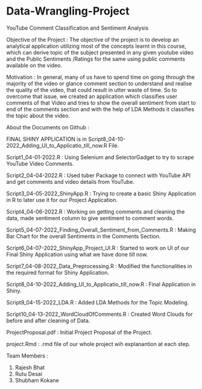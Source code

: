# Data-Wrangling-Project


YouTube Comment Classification and Sentiment Analysis

Objective of the Project : 
The objective of the project is to develop an analytical application utilizing most of the concepts learnt in this course, which can derive topic of the subject presented in any given youtube video and the Public Sentiments /Ratings for the same using public comments available on the video.

Motivation : 
In general, many of us have to spend time on going through the majority of the video or glance comment section to understand and realise the quality of the video, that could result in utter waste of time. So to overcome that issue, we created an application which classifies user comments of that Video and tries to show the overall sentiment from start to end of the comments section and with the help of LDA Methods it classifies the topic about the video.

About the Documents on Github :

FINAL SHINY APPLICATION is in Script8_04-10-2022_Adding_UI_to_Applicatio_till_now.R File.

Script1_04-01-2022.R : Using Selenium and SelectorGadget to try to scrape YouTube Video Comments.

Script2_04-04-2022.R : Used tuber Package to connect with YouTube API and get comments and video details from YouTube.

Script3_04-05-2022_ShinyApp.R : Trying to create a basic Shiny Application in R to later use it for our Project Application.

Script4_04-06-2022.R : Working on getting comments and cleaning the data, made sentiment column to give sentiment to comment words.

Script5_04-07-2022_Finding_Overall_Sentiment_from_Comments.R : Making Bar Chart for the overall Sentiments in the Comments Section.

Script6_04-07-2022_ShinyApp_Project_UI.R : Started to work on UI of our Final Shiny Application using what we have done till now.

Script7_04-08-2022_Data_Preprocessing.R : Modified the functionalities in the required format for Shiny Application.

Script8_04-10-2022_Adding_UI_to_Applicatio_till_now.R : Final Application in Shiny.

Script9_04-15-2022_LDA.R : Added LDA Methods for the Topic Modeling.

Script10_04-13-2022_WordCloudOfComments.R : Created Word Clouds for before and after cleaning of Data.

ProjectProposal.pdf : Initial Project Proposal of the Project.

project.Rmd : .rmd file of our whole project wih explanantion at each step.

Team Members :
1) Rajesh Bhat
2) Rutu Desai
3) Shubham Kokane


